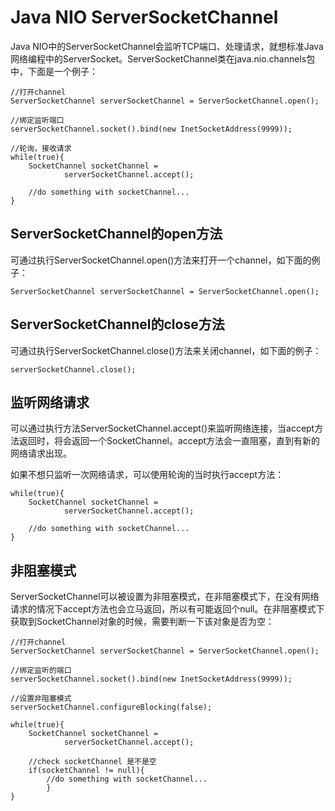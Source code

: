 # Java NIO ServerSocketChannel

Java NIO中的ServerSocketChannel会监听TCP端口、处理请求，就想标准Java网络编程中的ServerSocket。ServerSocketChannel类在java.nio.channels包中，下面是一个例子：

```
//打开channel
ServerSocketChannel serverSocketChannel = ServerSocketChannel.open();

//绑定监听端口
serverSocketChannel.socket().bind(new InetSocketAddress(9999));

//轮询，接收请求
while(true){
    SocketChannel socketChannel =
            serverSocketChannel.accept();

    //do something with socketChannel...
}
```

## ServerSocketChannel的open方法

可通过执行ServerSocketChannel.open\(\)方法来打开一个channel，如下面的例子：

```
ServerSocketChannel serverSocketChannel = ServerSocketChannel.open();
```

## ServerSocketChannel的close方法

可通过执行ServerSocketChannel.close\(\)方法来关闭channel，如下面的例子：

```
serverSocketChannel.close();
```

## 监听网络请求

可以通过执行方法ServerSocketChannel.accept\(\)来监听网络连接，当accept方法返回时，将会返回一个SocketChannel。accept方法会一直阻塞，直到有新的网络请求出现。

如果不想只监听一次网络请求，可以使用轮询的当时执行accept方法：

```
while(true){
    SocketChannel socketChannel =
            serverSocketChannel.accept();

    //do something with socketChannel...
}
```

## 非阻塞模式

ServerSocketChannel可以被设置为非阻塞模式，在非阻塞模式下，在没有网络请求的情况下accept方法也会立马返回，所以有可能返回个null。在非阻塞模式下获取到SocketChannel对象的时候，需要判断一下该对象是否为空：

```
//打开channel
ServerSocketChannel serverSocketChannel = ServerSocketChannel.open();

//绑定监听的端口
serverSocketChannel.socket().bind(new InetSocketAddress(9999));

//设置非阻塞模式
serverSocketChannel.configureBlocking(false);

while(true){
    SocketChannel socketChannel =
            serverSocketChannel.accept();

    //check socketChannel 是不是空
    if(socketChannel != null){
        //do something with socketChannel...
        }
}
```



